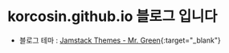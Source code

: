 # korcosin.github.io 블로그 입니다
  
- 블로그 테마 : [Jamstack Themes - Mr. Green](https://jamstackthemes.dev/theme/jekyll-mr-green/){:target="_blank"}  
